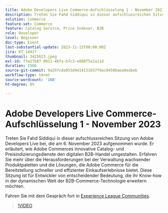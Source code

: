 ```yaml
---
title: Adobe Developers Live Commerce-Aufschlüsselung 1 - November 2023
description: Treten Sie Fahd Siddiqui in dieser aufschlussreichen Sitzung von Adobe Developers Live bei, die am 6. November 2023 aufgenommen wurde. Er erläutert, wie Adobe Commerces innovative Catalog- und Preisindizierungsdienste den digitalen B2B-Handel umgestalten. Erfahren Sie mehr über die Herausforderungen bei der Verwaltung wachsender Produktpaletten und die Lösungen, die Adobe Commerce für die Bereitstellung schneller und effizienter Einkaufserlebnisse bietet. Diese Sitzung ist für Entwickler von entscheidender Bedeutung, die ihr Know-how in der dynamischen Welt der B2B-Commerce-Technologie erweitern möchten.
solution: Commerce
feature-set: Commerce
feature: Catalog Service, Price Indexer, B2B
role: Developer
level: Beginner
doc-type: Event
last-substantial-update: 2023-11-15T00:00:00Z
jira: KT-14427
thumbnail: 3425623.jpeg
exl-id: f3a27b87-0911-46fa-b7c3-e880f5a1a11d
duration: 1566
source-git-commit: 9a297cda953d4414131657f9ac84580aea0eabeb
workflow-type: tm+mt
source-wordcount: '168'
ht-degree: 0%

---
```


# Adobe Developers Live Commerce-Aufschlüsselung 1 - November 2023

Treten Sie Fahd Siddiqui in dieser aufschlussreichen Sitzung von Adobe Developers Live bei, die am 6. November 2023 aufgenommen wurde. Er erläutert, wie Adobe Commerces innovative Catalog- und Preisindizierungsdienste den digitalen B2B-Handel umgestalten. Erfahren Sie mehr über die Herausforderungen bei der Verwaltung wachsender Produktpaletten und die Lösungen, die Adobe Commerce für die Bereitstellung schneller und effizienter Einkaufserlebnisse bietet. Diese Sitzung ist für Entwickler von entscheidender Bedeutung, die ihr Know-how in der dynamischen Welt der B2B-Commerce-Technologie erweitern möchten.

Fahren Sie mit dem Gespräch fort in [Experience League Communities](https://adobe.ly/3rJfZcN).

>[!VIDEO](https://video.tv.adobe.com/v/3425623/?learn=on)
